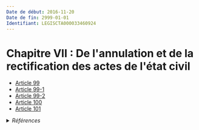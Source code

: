 ```yaml
---
Date de début: 2016-11-20
Date de fin: 2999-01-01
Identifiant: LEGISCTA000033460924
---
```


<h1>Chapitre VII : De l'annulation et de la rectification des actes de l'état civil</h1>

- [Article 99](article_99.md)
- [Article 99-1](article_99-1.md)
- [Article 99-2](article_99-2.md)
- [Article 100](article_100.md)
- [Article 101](article_101.md)

<details>
  <summary><em>Références</em></summary>

  <h2>Articles faisant référence à la section</h2>
  
  <ul>
    <li>
      <a href="https://legal.tricoteuses.fr//redirection/LEGIARTI000033423874?vers=git&vers=legifrance">LOI n° 2016-1547 du 18 novembre 2016 de modernisation de la justice du XXIe siècle - article 55 ENTIEREMENT_MODIF</a> MODIFIE source
    </li>
  </ul>
</details>
